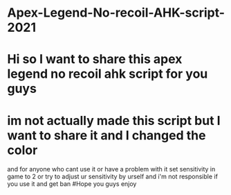 # Apex-Legend-No-recoil-AHK-script-2021
# Hi so I want to share this apex legend no recoil ahk script for you guys
# im not actually made this script but I want to share it and I changed the color
and for anyone who cant use it or have a problem with it set sensitivity in game to 2 or try to adjust ur sensitivity by urself
 and i'm not responsible if you use it and get ban
 #Hope you guys enjoy

